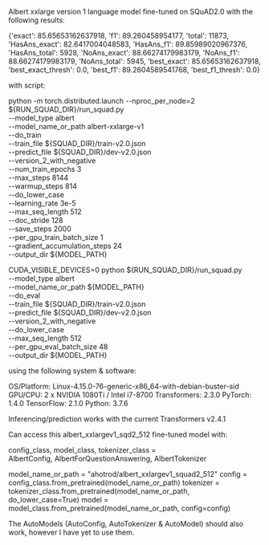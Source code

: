 Albert xxlarge version 1 language model fine-tuned on SQuAD2.0 with the following results:

 {'exact': 85.65653162637918,
 'f1': 89.260458954177,
 'total': 11873,
 'HasAns_exact': 82.6417004048583,
 'HasAns_f1': 89.85989020967376,
 'HasAns_total': 5928,
 'NoAns_exact': 88.66274179983179,
 'NoAns_f1': 88.66274179983179,
 'NoAns_total': 5945,
 'best_exact': 85.65653162637918,
 'best_exact_thresh': 0.0,
 'best_f1': 89.2604589541768,
 'best_f1_thresh': 0.0}

with script:

python -m torch.distributed.launch --nproc_per_node=2 ${RUN_SQUAD_DIR}/run_squad.py \
  --model_type albert \
  --model_name_or_path albert-xxlarge-v1 \
  --do_train \
  --train_file ${SQUAD_DIR}/train-v2.0.json \
  --predict_file ${SQUAD_DIR}/dev-v2.0.json \
  --version_2_with_negative \
  --num_train_epochs 3 \
  --max_steps 8144 \
  --warmup_steps 814 \
  --do_lower_case \
  --learning_rate 3e-5 \
  --max_seq_length 512 \
  --doc_stride 128 \
  --save_steps 2000 \
  --per_gpu_train_batch_size 1 \
  --gradient_accumulation_steps 24 \
  --output_dir ${MODEL_PATH}

CUDA_VISIBLE_DEVICES=0 python ${RUN_SQUAD_DIR}/run_squad.py \
  --model_type albert \
  --model_name_or_path ${MODEL_PATH} \
  --do_eval \
  --train_file ${SQUAD_DIR}/train-v2.0.json \
  --predict_file ${SQUAD_DIR}/dev-v2.0.json \
  --version_2_with_negative \
  --do_lower_case \
  --max_seq_length 512 \
  --per_gpu_eval_batch_size 48 \
  --output_dir ${MODEL_PATH}
  
using the following system & software:

OS/Platform: Linux-4.15.0-76-generic-x86_64-with-debian-buster-sid
GPU/CPU: 2 x NVIDIA 1080Ti / Intel i7-8700
Transformers: 2.3.0
PyTorch: 1.4.0
TensorFlow: 2.1.0
Python: 3.7.6

Inferencing/prediction works with the current Transformers v2.4.1

Can access this albert_xxlargev1_sqd2_512 fine-tuned model with:

config_class, model_class, tokenizer_class = \
            AlbertConfig, AlbertForQuestionAnswering, AlbertTokenizer

model_name_or_path = "ahotrod/albert_xxlargev1_squad2_512"
config = config_class.from_pretrained(model_name_or_path)
tokenizer = tokenizer_class.from_pretrained(model_name_or_path, do_lower_case=True)
model = model_class.from_pretrained(model_name_or_path, config=config)

The AutoModels (AutoConfig, AutoTokenizer & AutoModel) should also work, however I
have yet to use them.
